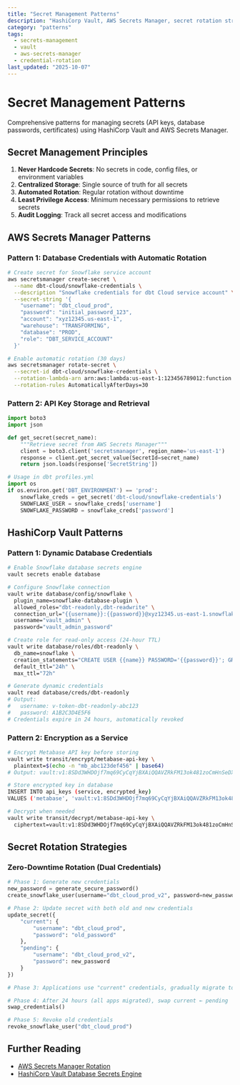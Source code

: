 ```yaml
---
title: "Secret Management Patterns"
description: "HashiCorp Vault, AWS Secrets Manager, secret rotation strategies, and credential lifecycle management"
category: "patterns"
tags:
  - secrets-management
  - vault
  - aws-secrets-manager
  - credential-rotation
last_updated: "2025-10-07"
---
```


# Secret Management Patterns

Comprehensive patterns for managing secrets (API keys, database passwords, certificates) using HashiCorp Vault and AWS Secrets Manager.

## Secret Management Principles

1. **Never Hardcode Secrets**: No secrets in code, config files, or environment variables
2. **Centralized Storage**: Single source of truth for all secrets
3. **Automated Rotation**: Regular rotation without downtime
4. **Least Privilege Access**: Minimum necessary permissions to retrieve secrets
5. **Audit Logging**: Track all secret access and modifications

## AWS Secrets Manager Patterns

### Pattern 1: Database Credentials with Automatic Rotation

```bash
# Create secret for Snowflake service account
aws secretsmanager create-secret \
  --name dbt-cloud/snowflake-credentials \
  --description "Snowflake credentials for dbt Cloud service account" \
  --secret-string '{
    "username": "dbt_cloud_prod",
    "password": "initial_password_123",
    "account": "xyz12345.us-east-1",
    "warehouse": "TRANSFORMING",
    "database": "PROD",
    "role": "DBT_SERVICE_ACCOUNT"
  }'

# Enable automatic rotation (30 days)
aws secretsmanager rotate-secret \
  --secret-id dbt-cloud/snowflake-credentials \
  --rotation-lambda-arn arn:aws:lambda:us-east-1:123456789012:function:SnowflakeSecretRotation \
  --rotation-rules AutomaticallyAfterDays=30
```

### Pattern 2: API Key Storage and Retrieval

```python
import boto3
import json

def get_secret(secret_name):
    """Retrieve secret from AWS Secrets Manager"""
    client = boto3.client('secretsmanager', region_name='us-east-1')
    response = client.get_secret_value(SecretId=secret_name)
    return json.loads(response['SecretString'])

# Usage in dbt profiles.yml
import os
if os.environ.get('DBT_ENVIRONMENT') == 'prod':
    snowflake_creds = get_secret('dbt-cloud/snowflake-credentials')
    SNOWFLAKE_USER = snowflake_creds['username']
    SNOWFLAKE_PASSWORD = snowflake_creds['password']
```

## HashiCorp Vault Patterns

### Pattern 1: Dynamic Database Credentials

```bash
# Enable Snowflake database secrets engine
vault secrets enable database

# Configure Snowflake connection
vault write database/config/snowflake \
  plugin_name=snowflake-database-plugin \
  allowed_roles="dbt-readonly,dbt-readwrite" \
  connection_url="{{username}}:{{password}}@xyz12345.us-east-1.snowflakecomputing.com" \
  username="vault_admin" \
  password="vault_admin_password"

# Create role for read-only access (24-hour TTL)
vault write database/roles/dbt-readonly \
  db_name=snowflake \
  creation_statements="CREATE USER {{name}} PASSWORD='{{password}}'; GRANT ROLE ANALYST TO USER {{name}};" \
  default_ttl="24h" \
  max_ttl="72h"

# Generate dynamic credentials
vault read database/creds/dbt-readonly
# Output:
#   username: v-token-dbt-readonly-abc123
#   password: A1B2C3D4E5F6
# Credentials expire in 24 hours, automatically revoked
```

### Pattern 2: Encryption as a Service

```bash
# Encrypt Metabase API key before storing
vault write transit/encrypt/metabase-api-key \
  plaintext=$(echo -n "mb_abc123def456" | base64)
# Output: vault:v1:8SDd3WHDOjf7mq69CyCqYjBXAiQQAVZRkFM13ok481zoCmHnSeDX9vyf7w==

# Store encrypted key in database
INSERT INTO api_keys (service, encrypted_key)
VALUES ('metabase', 'vault:v1:8SDd3WHDOjf7mq69CyCqYjBXAiQQAVZRkFM13ok481zoCmHnSeDX9vyf7w==');

# Decrypt when needed
vault write transit/decrypt/metabase-api-key \
  ciphertext=vault:v1:8SDd3WHDOjf7mq69CyCqYjBXAiQQAVZRkFM13ok481zoCmHnSeDX9vyf7w==
```

## Secret Rotation Strategies

### Zero-Downtime Rotation (Dual Credentials)

```python
# Phase 1: Generate new credentials
new_password = generate_secure_password()
create_snowflake_user(username="dbt_cloud_prod_v2", password=new_password)

# Phase 2: Update secret with both old and new credentials
update_secret({
    "current": {
        "username": "dbt_cloud_prod",
        "password": "old_password"
    },
    "pending": {
        "username": "dbt_cloud_prod_v2",
        "password": new_password
    }
})

# Phase 3: Applications use "current" credentials, gradually migrate to "pending"

# Phase 4: After 24 hours (all apps migrated), swap current ← pending
swap_credentials()

# Phase 5: Revoke old credentials
revoke_snowflake_user("dbt_cloud_prod")
```

## Further Reading
- [AWS Secrets Manager Rotation](https://docs.aws.amazon.com/secretsmanager/latest/userguide/rotating-secrets.html)
- [HashiCorp Vault Database Secrets Engine](https://developer.hashicorp.com/vault/docs/secrets/databases)
